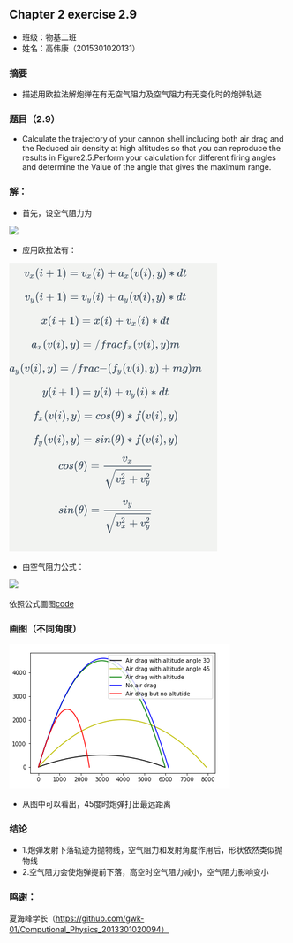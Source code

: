 ## Chapter 2 exercise 2.9
* 班级：物基二班
* 姓名：高伟康（2015301020131）

### 摘要
* 描述用欧拉法解炮弹在有无空气阻力及空气阻力有无变化时的炮弹轨迹

### 题目（2.9）
* Calculate the trajectory of your cannon shell including both air drag and the 
Reduced air density at high altitudes so that you can reproduce the results in 
Figure2.5.Perform your calculation for different firing angles and determine the 
Value of the angle that gives the maximum range.

### 解：
* 首先，设空气阻力为

<img src="http://latex.codecogs.com/gif.latex?F\,=\,F(y,\nu\,)">

* 应用欧拉法有：

<img src="https://github.com/gwk-01/computationalphysics_N2015301020131/blob/master/exercise4/21T%253PH%7B%605E_GI0%5D9_G6_KJ.png">

* 由空气阻力公式：

<img src="http://latex.codecogs.com/gif.latex?f(\upsilon\,,y)\,=\,-(1-\frac{A_{y}}{T_{0}})^{\alpha\,}B_{2}\upsilon^{2}">
 
 依照公式画图[code](./exercise4/untitled2.py)
 
 ### 画图（不同角度）

<img src="https://github.com/gwk-01/computationalphysics_N2015301020131/blob/master/exercise4/%7BSK%40%25N20CRDNU1%25V%7DB%25E4SW.png">
 
 * 从图中可以看出，45度时炮弹打出最远距离
 
 ### 结论
 * 1.炮弹发射下落轨迹为抛物线，空气阻力和发射角度作用后，形状依然类似抛物线
 * 2.空气阻力会使炮弹提前下落，高空时空气阻力减小，空气阻力影响变小




### 鸣谢：
夏海峰学长（https://github.com/gwk-01/Computional_Physics_2013301020094）

